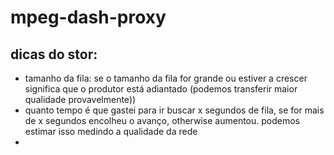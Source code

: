 # mpeg-dash-proxy

## dicas do stor: 
- tamanho da fila: se o tamanho da fila for grande ou estiver a crescer significa que o produtor está adiantado (podemos transferir maior qualidade provavelmente))
- quanto tempo é que gastei para ir buscar x segundos de fila, se for mais de x segundos encolheu o avanço, otherwise aumentou. podemos estimar isso medindo a qualidade da rede
-

